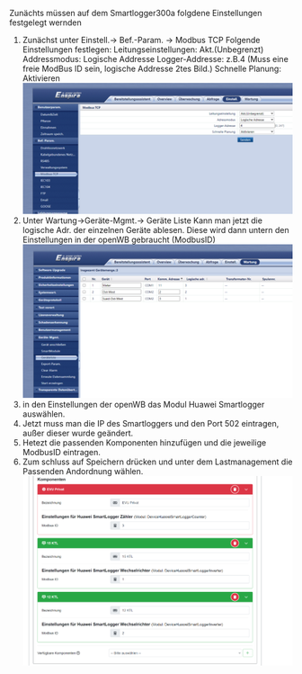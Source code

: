 Zunächts müssen auf dem Smartlogger300a folgdene Einstellungen festgelegt wernden

1. Zunächst unter Einstell.-> Bef.-Param. -> Modbus TCP
   Folgende Einstellungen festlegen:
     Leitungseinstellungen: Akt.(Unbegrenzt)
     Addressmodus: Logische Addresse
     Logger-Addresse: z.B.4 (Muss eine freie ModBus ID sein, logische Addresse 2tes Bild.)
     Schnelle Planung: Aktivieren
    ![Huawei Smartlogger ModBusTCP](HuaweiSmartloggerModBusTCP.PNG)
2.  Unter Wartung->Geräte-Mgmt.-> Geräte Liste
    Kann man jetzt die logische Adr. der einzelnen Geräte ablesen. Diese wird dann untern den Einstellungen in der openWB gebraucht (ModbusID)
    ![HuaweiSmartloggerLogischeAdressen](HuaweiSmartloggerLogischeAdressen.PNG)
4. in den Einstellungen der openWB das Modul Huawei Smartlogger auswählen.
5. Jetzt muss man die IP des Smartloggers und den Port 502 eintragen, außer dieser wurde geändert.
6. Hetezt die passenden Komponenten hinzufügen und die jeweilige ModbusID eintragen.
7. Zum schluss auf Speichern drücken und unter dem Lastmanagement die Passenden Andordnung wählen.
  ![Huawei Smartlogger Komponenten](HuaweiSmartloggerKomponenten.PNG)
